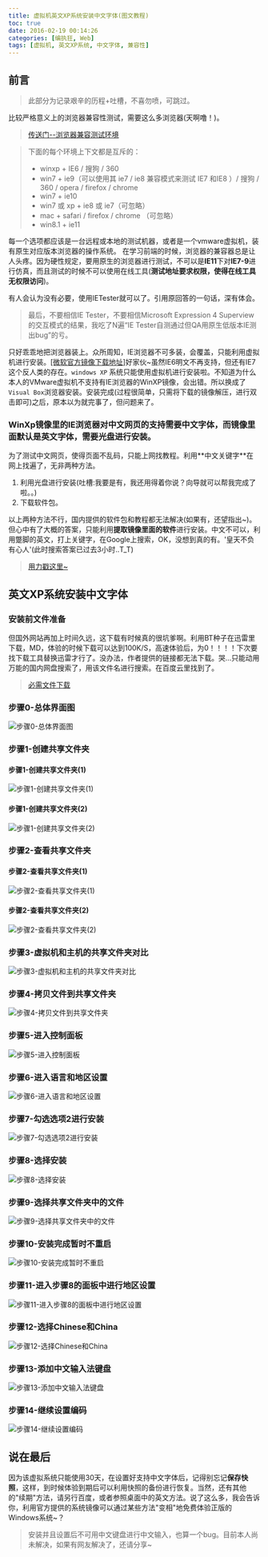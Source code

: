 ```yaml
---
title: 虚拟机英文XP系统安装中文字体(图文教程)
toc: true
date: 2016-02-19 00:14:26
categories: [编执狂, Web]
tags: [虚拟机, 英文XP系统, 中文字体, 兼容性]
---
```


## 前言

> 此部分为记录艰辛的历程+吐槽，不喜勿喷，可跳过。

比较严格意义上的浏览器兼容性测试，需要这么多浏览器(天啊噜！)。
> [传送门--浏览器兼容测试环境][1]

> 下面的每个环境上下文都是互斥的：
>    * winxp + IE6 / 搜狗 / 360
>    * win7 + ie9（可以使用其 ie7 / ie8 兼容模式来测试 IE7 和IE8 ）/ 搜狗 / 360 / opera / firefox / chrome
>    * win7 + ie10
>    * win7 或 xp + ie8 或 ie7（可忽略）
>    * mac + safari / firefox / chrome （可忽略）
>    * win8.1 + ie11 

每一个选项都应该是一台远程或本地的测试机器，或者是一个vmware虚拟机，装有原生对应版本浏览器的操作系统。
在学习前端的时候，浏览器的兼容器总是让人头疼。因为硬性规定，要用原生的浏览器进行测试，不可以是**IE11**下对**IE7-9**进行仿真，而且测试的时候不可以使用在线工具(**测试地址要求权限，使得在线工具无权限访问**)。

有人会认为没有必要，使用IETester就可以了。引用原回答的一句话，深有体会。

> 最后，不要相信IE Tester，不要相信Microsoft Expression 4 Superview的交互模式的结果，我吃了N遍“IE Tester自测通过但QA用原生低版本IE测出bug”的亏。

只好乖乖地把浏览器装上。众所周知，IE浏览器不可多装，会覆盖，只能利用虚拟机进行安装。[\[微软官方镜像下载地址\]][2]好家伙~虽然IE6明文不再支持，但还有IE7这个反人类的存在。`windows XP` 系统只能使用虚拟机进行安装啦。不知道为什么本人的VMware虚拟机不支持有IE浏览器的WinXP镜像，会出错。所以换成了`Visual Box`浏览器安装。安装完成(过程很简单，只需将下载的镜像解压，进行双击即可)之后，原本以为就完事了，但问题来了。

<h3>WinXp镜像里的IE浏览器对中文网页的支持需要中文字体，而镜像里面默认是英文字体，需要光盘进行安装。</h3>
<!--more-->
为了测试中文网页，使得页面不乱码，只能上网找教程。利用**中文关键字**在网上找遍了，无非两种方法。

1. 利用光盘进行安装(吐槽:我要是有，我还用得着你说？向导就可以帮我完成了啦。。)
2. 下载软件包。

以上两种方法不行，国内提供的软件包和教程都无法解决(如果有，还望指出~)。但心中有了大概的答案，只能利用**提取镜像里面的软件**进行安装。中文不可以，利用蹩脚的英文，打上关键字，在Google上搜索，OK，没想到真的有。'皇天不负有心人'(此时搜索答案已过去3小时..T_T)

> [用力戳这里~][3]

## 英文XP系统安装中文字体

### 安装前文件准备
但国外网站再加上时间久远，这下载有时候真的很坑爹啊。利用BT种子在迅雷里下载，MD，体验的时候下载可以达到100K/S，高速体验后，为0！！！！下次要找下载工具替换迅雷才行了。没办法，作者提供的链接都无法下载。哭...只能动用万能的国内网盘搜索了，用该文件名进行搜索。在百度云里找到了。

> [必需文件下载][4]

### 步骤0-总体界面图

![步骤0-总体界面图][5]

### 步骤1-创建共享文件夹

#### 步骤1-创建共享文件夹(1)

![步骤1-创建共享文件夹(1)][6]

#### 步骤1-创建共享文件夹(2)

![步骤1-创建共享文件夹(2)][7]

### 步骤2-查看共享文件夹

#### 步骤2-查看共享文件夹(1)

![步骤2-查看共享文件夹(1)][8]

#### 步骤2-查看共享文件夹(2)

![步骤2-查看共享文件夹(2)][9]

### 步骤3-虚拟机和主机的共享文件夹对比

![步骤3-虚拟机和主机的共享文件夹对比][10]

### 步骤4-拷贝文件到共享文件夹

![步骤4-拷贝文件到共享文件夹][11]

### 步骤5-进入控制面板

![步骤5-进入控制面板][12]

### 步骤6-进入语言和地区设置

![步骤6-进入语言和地区设置][13]

### 步骤7-勾选选项2进行安装

![步骤7-勾选选项2进行安装][14]

### 步骤8-选择安装

![步骤8-选择安装][15]

### 步骤9-选择共享文件夹中的文件

![步骤9-选择共享文件夹中的文件][16]

### 步骤10-安装完成暂时不重启

![步骤10-安装完成暂时不重启][17]

### 步骤11-进入步骤8的面板中进行地区设置

![步骤11-进入步骤8的面板中进行地区设置][18]

### 步骤12-选择Chinese和China

![步骤12-选择Chinese和China][19]

### 步骤13-添加中文输入法键盘

![步骤13-添加中文输入法键盘][20]

### 步骤14-继续设置编码

![步骤14-继续设置编码][21]

## 说在最后

因为该虚拟系统只能使用30天，在设置好支持中文字体后，记得别忘记**保存快照**，这样，到时候体验到期后可以利用快照的备份进行恢复。当然，还有其他的"续期"方法，请另行百度，或者参照桌面中的英文方法。说了这么多，我会告诉你，利用官方提供的系统镜像可以通过某些方法"变相"地免费体验正版的Windows系统~？

> 安装并且设置后不可用中文键盘进行中文输入，也算一个bug。目前本人尚未解决，如果有网友解决了，还请分享~





  [1]: https://segmentfault.com/q/1010000000365616
  [2]: https://dev.windows.com/en-us/microsoft-edge/tools/vms/windows/
  [3]: http://recentsolutions.blogspot.com/2012/09/east-asian-language-pack-for-windows-xp.html
  [4]: http://pan.baidu.com/s/1pKtQBfP
  [5]: http://7xobsp.com1.z0.glb.clouddn.com/2016-02-18_00001.jpg
  [6]: http://7xobsp.com1.z0.glb.clouddn.com/2016-02-18_00002.jpg
  [7]: http://7xobsp.com1.z0.glb.clouddn.com/2016-02-18_00003.jpg
  [8]: http://7xobsp.com1.z0.glb.clouddn.com/200.jpg
  [9]: http://7xobsp.com1.z0.glb.clouddn.com/251.jpg
  [10]: http://7xobsp.com1.z0.glb.clouddn.com/430.jpg
  [11]: http://7xobsp.com1.z0.glb.clouddn.com/2016-02-18_00006.jpg
  [12]: http://7xobsp.com1.z0.glb.clouddn.com/2016-02-18_00007.jpg
  [13]: http://7xobsp.com1.z0.glb.clouddn.com/2016-02-18_00008.jpg
  [14]: http://7xobsp.com1.z0.glb.clouddn.com/2016-02-18_00009.jpg
  [15]: http://7xobsp.com1.z0.glb.clouddn.com/2016-02-18_00010.jpg
  [16]: http://7xobsp.com1.z0.glb.clouddn.com/2016-02-18_00011.jpg
  [17]: http://7xobsp.com1.z0.glb.clouddn.com/1209.jpg
  [18]: http://7xobsp.com1.z0.glb.clouddn.com/1307.jpg
  [19]: http://7xobsp.com1.z0.glb.clouddn.com/346.jpg
  [20]: http://7xobsp.com1.z0.glb.clouddn.com/1626.jpg
  [21]: http://7xobsp.com1.z0.glb.clouddn.com/1800.jpg
